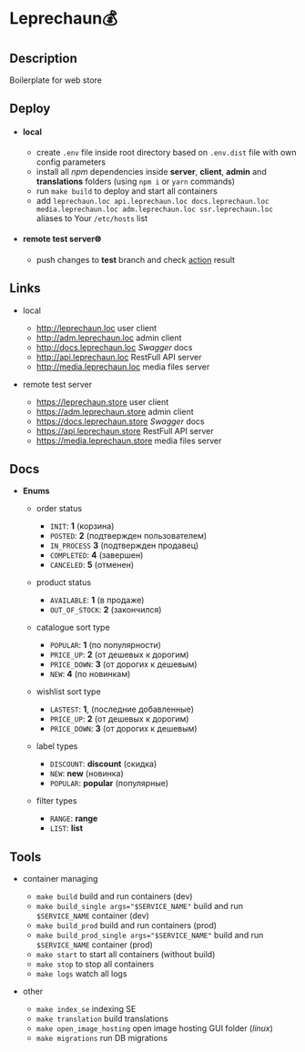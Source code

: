 # Leprechaun💰

## Description

Boilerplate for web store

## Deploy

- #### local

  - create `.env` file inside root directory based on `.env.dist` file with own config parameters
  - install all _npm_ dependencies inside **server**, **client**, **admin** and **translations** folders (using `npm i` or `yarn` commands)
  - run `make build` to deploy and start all containers
  - add `leprechaun.loc api.leprechaun.loc docs.leprechaun.loc media.leprechaun.loc adm.leprechaun.loc ssr.leprechaun.loc` aliases to Your `/etc/hosts` list

- #### remote test server🌐

  - push changes to **test** branch and check [action](https://github.com/FedorenkaAvenue/Leprechaun/actions) result

## Links

- local

  - http://leprechaun.loc user client
  - http://adm.leprechaun.loc admin client
  - http://docs.leprechaun.loc _Swagger_ docs
  - http://api.leprechaun.loc RestFull API server
  - http://media.leprechaun.loc media files server

- remote test server

  - https://leprechaun.store user client
  - https://adm.leprechaun.store admin client
  - https://docs.leprechaun.store _Swagger_ docs
  - https://api.leprechaun.store RestFull API server
  - https://media.leprechaun.store media files server

## Docs

- **Enums**

  - order status

    - `INIT`: **1** (корзина)
    - `POSTED`: **2** (подтвержден пользователем)
    - `IN_PROCESS` **3** (подтвержден продавец)
    - `COMPLETED`: **4** (завершен)
    - `CANCELED`: **5** (отменен)

  - product status

    - `AVAILABLE`: **1** (в продаже)
    - `OUT_OF_STOCK`: **2** (закончился)

  - catalogue sort type

    - `POPULAR`: **1** (по популярности)
    - `PRICE_UP`: **2** (от дешевых к дорогим)
    - `PRICE_DOWN`: **3** (от дорогих к дешевым)
    - `NEW`: **4** (по новинкам)

  - wishlist sort type

    - `LASTEST`: **1**, (последние добавленные)
    - `PRICE_UP`: **2** (от дешевых к дорогим)
    - `PRICE_DOWN`: **3** (от дорогих к дешевым)

  - label types

    - `DISCOUNT`: **discount** (скидка)
    - `NEW`: **new** (новинка)
    - `POPULAR`: **popular** (популярные)

  - filter types

    - `RANGE`: **range**
    - `LIST`: **list**

## Tools

- container managing

  - `make build` build and run containers (dev)
  - `make build_single args="$SERVICE_NAME"` build and run `$SERVICE_NAME` container (dev)
  - `make build_prod` build and run containers (prod)
  - `make build_prod_single args="$SERVICE_NAME"` build and run `$SERVICE_NAME` container (prod)
  - `make start` to start all containers (without build)
  - `make stop` to stop all containers
  - `make logs` watch all logs

- other

  - `make index_se` indexing SE
  - `make translation` build translations
  - `make open_image_hosting` open image hosting GUI folder (_linux_)
  - `make migrations` run DB migrations
